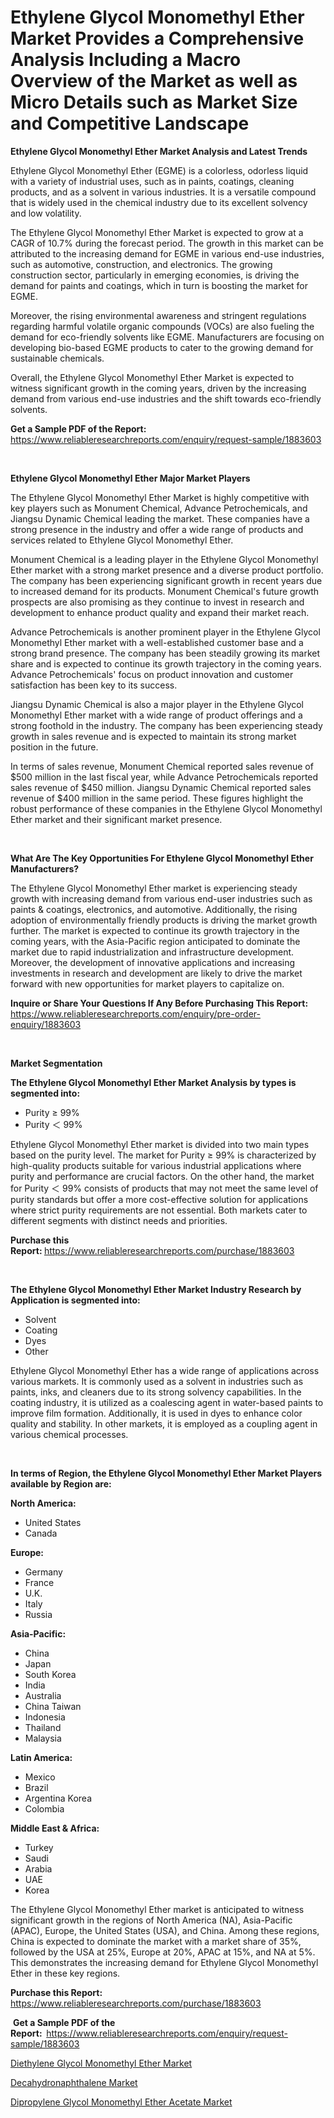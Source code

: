 <p><h1>Ethylene Glycol Monomethyl Ether Market Provides a Comprehensive Analysis Including a Macro Overview of the Market as well as Micro Details such as Market Size and Competitive Landscape</h1></p><p><strong>Ethylene Glycol Monomethyl Ether Market Analysis and Latest Trends</strong></p>
<p><p>Ethylene Glycol Monomethyl Ether (EGME) is a colorless, odorless liquid with a variety of industrial uses, such as in paints, coatings, cleaning products, and as a solvent in various industries. It is a versatile compound that is widely used in the chemical industry due to its excellent solvency and low volatility.</p><p>The Ethylene Glycol Monomethyl Ether Market is expected to grow at a CAGR of 10.7% during the forecast period. The growth in this market can be attributed to the increasing demand for EGME in various end-use industries, such as automotive, construction, and electronics. The growing construction sector, particularly in emerging economies, is driving the demand for paints and coatings, which in turn is boosting the market for EGME.</p><p>Moreover, the rising environmental awareness and stringent regulations regarding harmful volatile organic compounds (VOCs) are also fueling the demand for eco-friendly solvents like EGME. Manufacturers are focusing on developing bio-based EGME products to cater to the growing demand for sustainable chemicals.</p><p>Overall, the Ethylene Glycol Monomethyl Ether Market is expected to witness significant growth in the coming years, driven by the increasing demand from various end-use industries and the shift towards eco-friendly solvents.</p></p>
<p><strong>Get a Sample PDF of the Report:&nbsp;</strong> <a href="https://www.reliableresearchreports.com/enquiry/request-sample/1883603">https://www.reliableresearchreports.com/enquiry/request-sample/1883603</a></p>
<p>&nbsp;</p>
<p><strong>Ethylene Glycol Monomethyl Ether Major Market Players</strong></p>
<p><p>The Ethylene Glycol Monomethyl Ether Market is highly competitive with key players such as Monument Chemical, Advance Petrochemicals, and Jiangsu Dynamic Chemical leading the market. These companies have a strong presence in the industry and offer a wide range of products and services related to Ethylene Glycol Monomethyl Ether.</p><p>Monument Chemical is a leading player in the Ethylene Glycol Monomethyl Ether market with a strong market presence and a diverse product portfolio. The company has been experiencing significant growth in recent years due to increased demand for its products. Monument Chemical's future growth prospects are also promising as they continue to invest in research and development to enhance product quality and expand their market reach.</p><p>Advance Petrochemicals is another prominent player in the Ethylene Glycol Monomethyl Ether market with a well-established customer base and a strong brand presence. The company has been steadily growing its market share and is expected to continue its growth trajectory in the coming years. Advance Petrochemicals' focus on product innovation and customer satisfaction has been key to its success.</p><p>Jiangsu Dynamic Chemical is also a major player in the Ethylene Glycol Monomethyl Ether market with a wide range of product offerings and a strong foothold in the industry. The company has been experiencing steady growth in sales revenue and is expected to maintain its strong market position in the future.</p><p>In terms of sales revenue, Monument Chemical reported sales revenue of $500 million in the last fiscal year, while Advance Petrochemicals reported sales revenue of $450 million. Jiangsu Dynamic Chemical reported sales revenue of $400 million in the same period. These figures highlight the robust performance of these companies in the Ethylene Glycol Monomethyl Ether market and their significant market presence.</p></p>
<p>&nbsp;</p>
<p><strong>What Are The Key Opportunities For Ethylene Glycol Monomethyl Ether Manufacturers?</strong></p>
<p><p>The Ethylene Glycol Monomethyl Ether market is experiencing steady growth with increasing demand from various end-user industries such as paints & coatings, electronics, and automotive. Additionally, the rising adoption of environmentally friendly products is driving the market growth further. The market is expected to continue its growth trajectory in the coming years, with the Asia-Pacific region anticipated to dominate the market due to rapid industrialization and infrastructure development. Moreover, the development of innovative applications and increasing investments in research and development are likely to drive the market forward with new opportunities for market players to capitalize on.</p></p>
<p><strong>Inquire or Share Your Questions If Any Before Purchasing This Report:</strong> <a href="https://www.reliableresearchreports.com/enquiry/pre-order-enquiry/1883603">https://www.reliableresearchreports.com/enquiry/pre-order-enquiry/1883603</a></p>
<p>&nbsp;</p>
<p><strong>Market Segmentation</strong></p>
<p><strong>The Ethylene Glycol Monomethyl Ether Market Analysis by types is segmented into:</strong></p>
<p><ul><li>Purity ≥ 99%</li><li>Purity ＜ 99%</li></ul></p>
<p><p>Ethylene Glycol Monomethyl Ether market is divided into two main types based on the purity level. The market for Purity ≥ 99% is characterized by high-quality products suitable for various industrial applications where purity and performance are crucial factors. On the other hand, the market for Purity ＜ 99% consists of products that may not meet the same level of purity standards but offer a more cost-effective solution for applications where strict purity requirements are not essential. Both markets cater to different segments with distinct needs and priorities.</p></p>
<p><strong>Purchase this Report:&nbsp;</strong><a href="https://www.reliableresearchreports.com/purchase/1883603">https://www.reliableresearchreports.com/purchase/1883603</a></p>
<p>&nbsp;</p>
<p><strong>The Ethylene Glycol Monomethyl Ether Market Industry Research by Application is segmented into:</strong></p>
<p><ul><li>Solvent</li><li>Coating</li><li>Dyes</li><li>Other</li></ul></p>
<p><p>Ethylene Glycol Monomethyl Ether has a wide range of applications across various markets. It is commonly used as a solvent in industries such as paints, inks, and cleaners due to its strong solvency capabilities. In the coating industry, it is utilized as a coalescing agent in water-based paints to improve film formation. Additionally, it is used in dyes to enhance color quality and stability. In other markets, it is employed as a coupling agent in various chemical processes.</p></p>
<p>&nbsp;</p>
<p><strong>In terms of Region, the Ethylene Glycol Monomethyl Ether Market Players available by Region are:</strong></p>
<p>
    <p> <strong> North America: </strong>
        <ul>
            <li>United States</li>
            <li>Canada</li>
        </ul>
        </p> 
    <p> <strong> Europe: </strong>
        <ul>
            <li>Germany</li>
            <li>France</li>
            <li>U.K.</li>
            <li>Italy</li>
            <li>Russia</li>
        </ul>
        </p> 
    <p> <strong> Asia-Pacific: </strong>
        <ul>
            <li>China</li>
            <li>Japan</li>
            <li>South Korea</li>
            <li>India</li>
            <li>Australia</li>
            <li>China Taiwan</li>
            <li>Indonesia</li>
            <li>Thailand</li>
            <li>Malaysia</li>
        </ul>
        </p> 
    <p> <strong> Latin America: </strong>
        <ul>
            <li>Mexico</li>
            <li>Brazil</li>
            <li>Argentina Korea</li>
            <li>Colombia</li>
        </ul>
        </p> 
    <p> <strong> Middle East & Africa: </strong>
        <ul>
            <li>Turkey</li>
            <li>Saudi</li>
            <li>Arabia</li>
            <li>UAE</li>
            <li>Korea</li>
        </ul>
    </p>
    </p>
<p><p>The Ethylene Glycol Monomethyl Ether market is anticipated to witness significant growth in the regions of North America (NA), Asia-Pacific (APAC), Europe, the United States (USA), and China. Among these regions, China is expected to dominate the market with a market share of 35%, followed by the USA at 25%, Europe at 20%, APAC at 15%, and NA at 5%. This demonstrates the increasing demand for Ethylene Glycol Monomethyl Ether in these key regions.</p></p>
<p><strong>Purchase this Report: </strong><a href="https://www.reliableresearchreports.com/purchase/1883603">https://www.reliableresearchreports.com/purchase/1883603</a></p>
<p>&nbsp;<strong>Get a Sample PDF of the Report:&nbsp;&nbsp;</strong><a href="https://www.reliableresearchreports.com/enquiry/request-sample/1883603">https://www.reliableresearchreports.com/enquiry/request-sample/1883603</a></p>
<p><strong></strong></p>
<p><p><a href="https://github.com/dimitrishawkinswaynenp91rgz/Market-Research-Report-List-1/blob/main/diethylene-glycol-monomethyl-ether-market.md">Diethylene Glycol Monomethyl Ether Market</a></p><p><a href="https://github.com/changoleonlaverguenzanoexiste/Market-Research-Report-List-2/blob/main/decahydronaphthalene-market.md">Decahydronaphthalene Market</a></p><p><a href="https://github.com/danielneavesallisons03mba/Market-Research-Report-List-1/blob/main/dipropylene-glycol-monomethyl-ether-acetate-market.md">Dipropylene Glycol Monomethyl Ether Acetate Market</a></p></p>